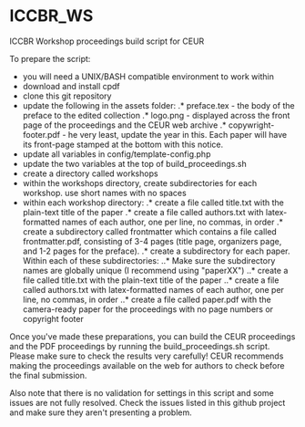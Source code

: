# ICCBR_WS
ICCBR Workshop proceedings build script for CEUR

To prepare the script:
* you will need a UNIX/BASH compatible environment to work within
* download and install cpdf
* clone this git repository
* update the following in the assets folder:
.* preface.tex - the body of the preface to the edited collection
.* logo.png - displayed across the front page of the proceedings and the CEUR web archive
.* copywright-footer.pdf - he very least, update the year in this. Each paper will have its front-page stamped at the bottom with this notice.
* update all variables in config/template-config.php
* update the two variables at the top of build_proceedings.sh
* create a directory called workshops
* within the workshops directory, create subdirectories for each workshop. use short names with no spaces
* within each workshop directory:
.* create a file called title.txt with the plain-text title of the paper
.* create a file called authors.txt with latex-formatted names of each author, one per line, no commas, in order
.* create a subdirectory called frontmatter which contains a file called frontmatter.pdf, consisting of 3-4 pages (title page, organizers page, and 1-2 pages for the preface). 
.* create a subdirectory for each paper. Within each of these subdirectories:
..* Make sure the subdirectory names are globally unique (I recommend using "paperXX")
..* create a file called title.txt with the plain-text title of the paper
..* create a file called authors.txt with latex-formatted names of each author, one per line, no commas, in order
..* create a file called paper.pdf with the camera-ready paper for the proceedings with no page numbers or copyright footer

Once you've made these preparations, you can build the CEUR proceedings and the PDF proceedings by running the build_proceedings.sh script. Please make sure to check the results very carefully! CEUR recommends making the proceedings available on the web for authors to check before the final submission. 

Also note that there is no validation for settings in this script and some issues are not fully resolved. Check the issues listed in this github project and make sure they aren't presenting a problem. 

